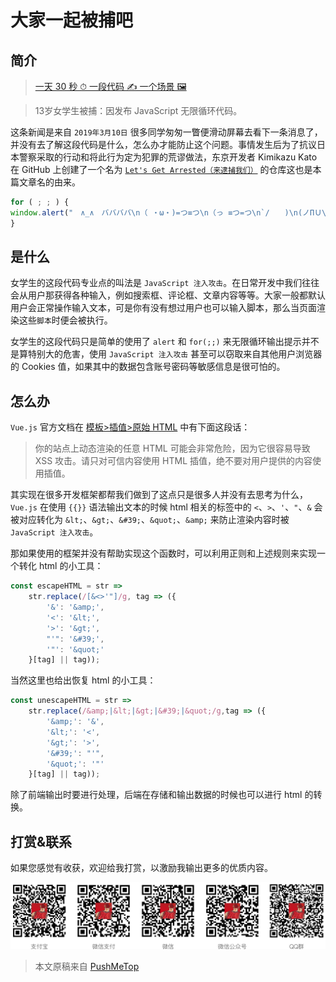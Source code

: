 # 大家一起被捕吧

## 简介

> [一天 30 秒 ⏱ 一段代码 ✍️ 一个场景 🖼](https://github.com/pushmetop/30-seconds-for-everyday)

> 13岁女学生被捕：因发布 JavaScript 无限循环代码。

这条新闻是来自 `2019年3月10日` 很多同学匆匆一瞥便滑动屏幕去看下一条消息了，并没有去了解这段代码是什么，怎么办才能防止这个问题。事情发生后为了抗议日本警察采取的行动和将此行为定为犯罪的荒谬做法，东京开发者 Kimikazu Kato 在 GitHub 上创建了一个名为 [`Let's Get Arrested（来逮捕我们）`](https://github.com/hamukazu/lets-get-arrested) 的仓库这也是本篇文章名的由来。

```javascript
for ( ; ; ) {
window.alert("　∧_∧　ババババ\n（ ・ω・)=つ≡つ\n（っ ≡つ=つ\n`/　　)\n(ノΠＵ\n何回閉じても無駄ですよ～ww\nm9（＾Д＾）プギャー！！\n　byソル (@0_Infinity_)")
}
```

## 是什么

女学生的这段代码专业点的叫法是 `JavaScript 注入攻击`。在日常开发中我们往往会从用户那获得各种输入，例如搜索框、评论框、文章内容等等。大家一般都默认用户会正常操作输入文本，可是你有没有想过用户也可以输入脚本，那么当页面渲染这些`脚本`时便会被执行。

女学生的这段代码只是简单的使用了 `alert` 和 `for(;;)` 来无限循环输出提示并不是算特别大的危害，使用 `JavaScript 注入攻击` 甚至可以窃取来自其他用户浏览器的 Cookies 值，如果其中的数据包含账号密码等敏感信息是很可怕的。

## 怎么办

`Vue.js` 官方文档在 [模板>插值>原始 HTML](https://cn.vuejs.org/v2/guide/syntax.html#%E5%8E%9F%E5%A7%8B-HTML) 中有下面这段话：

> 你的站点上动态渲染的任意 HTML 可能会非常危险，因为它很容易导致 XSS 攻击。请只对可信内容使用 HTML 插值，绝不要对用户提供的内容使用插值。

其实现在很多开发框架都帮我们做到了这点只是很多人并没有去思考为什么，`Vue.js` 在使用 `{{}}` 语法输出文本的时候 html 相关的标签中的 `<`、`>`、`'`、`"`、`&` 会被对应转化为 `&lt;`、`&gt;`、`&#39;`、`&quot;`、`&amp;` 来防止渲染内容时被 `JavaScript 注入攻击`。

那如果使用的框架并没有帮助实现这个函数时，可以利用正则和上述规则来实现一个转化 html 的小工具：

```javascript
const escapeHTML = str =>
    str.replace(/[&<>'"]/g, tag => ({
        '&': '&amp;',
        '<': '&lt;',
        '>': '&gt;',
        "'": '&#39;',
        '"': '&quot;'
    }[tag] || tag));
```

当然这里也给出恢复 html 的小工具：

```javascript
const unescapeHTML = str =>
    str.replace(/&amp;|&lt;|&gt;|&#39;|&quot;/g,tag => ({
        '&amp;': '&',
        '&lt;': '<',
        '&gt;': '>',
        '&#39;': "'",
        '&quot;': '"'
    }[tag] || tag));
```

除了前端输出时要进行处理，后端在存储和输出数据的时候也可以进行 html 的转换。

## 打赏&联系

如果您感觉有收获，欢迎给我打赏，以激励我输出更多的优质内容。

![打赏&联系](https://raw.githubusercontent.com/pushmetop/resource/master/donate/donate.png)

> 本文原稿来自 [PushMeTop](https://github.com/pushmetop)